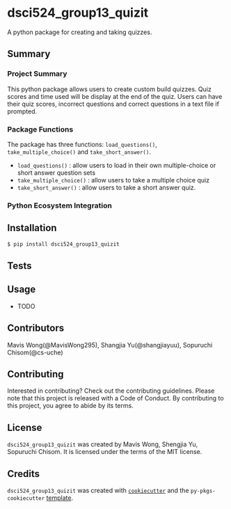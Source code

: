 # dsci524_group13_quizit

A python package for creating and taking quizzes.

## Summary
### Project Summary
This python package allows users to create custom build quizzes.
Quiz scores and time used will be display at the end of the quiz.
Users can have their quiz scores, incorrect questions and correct questions in a text file if prompted. 

### Package Functions
The package has three functions: `load_questions()`, `take_multiple_choice()` and `take_short_answer()`.  
- `load_questions()` : allow users to load in their own multiple-choice or short answer question sets
- `take_multiple_choice()` : allow users to take a multiple choice quiz
- `take_short_answer()` : allow users to take a short answer quiz.

### Python Ecosystem Integration



## Installation

```bash
$ pip install dsci524_group13_quizit
```

## Tests

## Usage

- TODO

## Contributors

Mavis Wong(@MavisWong295), Shangjia Yu(@shangjiayuu), Sopuruchi Chisom(@cs-uche)

## Contributing

Interested in contributing? Check out the contributing guidelines. Please note that this project is released with a Code of Conduct. By contributing to this project, you agree to abide by its terms.

## License

`dsci524_group13_quizit` was created by Mavis Wong, Shengjia Yu, Sopuruchi Chisom. It is licensed under the terms of the MIT license.

## Credits

`dsci524_group13_quizit` was created with [`cookiecutter`](https://cookiecutter.readthedocs.io/en/latest/) and the `py-pkgs-cookiecutter` [template](https://github.com/py-pkgs/py-pkgs-cookiecutter).
